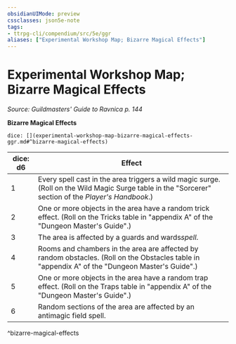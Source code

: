 ```yaml
---
obsidianUIMode: preview
cssclasses: json5e-note
tags:
- ttrpg-cli/compendium/src/5e/ggr
aliases: ["Experimental Workshop Map; Bizarre Magical Effects"]
---
```

# Experimental Workshop Map; Bizarre Magical Effects
*Source: Guildmasters' Guide to Ravnica p. 144* 

**Bizarre Magical Effects**

`dice: [](experimental-workshop-map-bizarre-magical-effects-ggr.md#^bizarre-magical-effects)`

| dice: d6 | Effect |
|----------|--------|
| 1 | Every spell cast in the area triggers a wild magic surge. (Roll on the Wild Magic Surge table in the "Sorcerer" section of the *Player's Handbook*.) |
| 2 | One or more objects in the area have a random trick effect. (Roll on the Tricks table in "appendix A" of the "Dungeon Master's Guide".) |
| 3 | The area is affected by a guards and wards*spell*. |
| 4 | Rooms and chambers in the area are affected by random obstacles. (Roll on the Obstacles table in "appendix A" of the "Dungeon Master's Guide".) |
| 5 | One or more objects in the area have a random trap effect. (Roll on the Traps table in "appendix A" of the "Dungeon Master's Guide".) |
| 6 | Random sections of the area are affected by an antimagic field spell. |
^bizarre-magical-effects